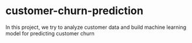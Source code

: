 # customer-churn-prediction
In this project, we try to analyze customer data and build machine learning model for predicting customer churn
